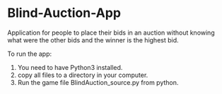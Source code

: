 # Blind-Auction-App
Application for people to place their bids in an auction without knowing what were the other bids and the winner is the highest bid.

To run the app:
1. You need to have Python3 installed.
2. copy all files to a directory in your computer.
3. Run the game file BlindAuction_source.py from python.
